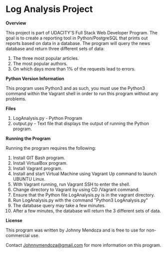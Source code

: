 # Log Analysis Project

**Overview**

This project is part of UDACITY'S Full Stack Web Developer Program. The goal is to create a reporting tool in Python/PostgreSQL that prints out reports based on data in a database. The program will query the news database and return three different sets of data:

1. The three most popular articles. 
2. The most popular authors. 
3. On which days more than 1% of the requests lead to errors. 

**Python Version Information**

This program uses Python3 and as such, you must use the Python3 command within the Vagrant shell in order to run this program without any problems. 

**Files**

1. LogAnalysis.py - Python Program
2. output.py - Text file that displays the output of running the Python program.

**Running the Program**

Running the program requires the following:

1. Install GIT Bash program.
2. Install VirtualBox program.
3. Install Vagrant program.
4. Install and start Virtual Machine using Vagrant Up command to launch UBUNTU Linux.
5. With Vagrant running, run Vagrant SSH to enter the shell.
6. Change directory to Vagrant by using CD /Vagrant command.
7. Ensure that the Python file LogAnalysis.py is in the vagrant directory.
8. Run LogAnalysis.py with the command "Python3 LogAnalysis.py"
9. The database query may take a few minutes. 
10. After a few minutes, the database will return the 3 different sets of data.

**License**

This program was written by Johnny Mendoza and is free to use for non-commercial use. 

Contact Johnnymendoza@gmail.com for more information on this program. 
